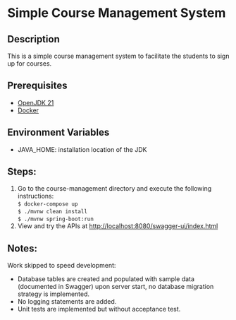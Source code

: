 # Simple Course Management System

## Description

This is a simple course management system to facilitate the students to
sign up for courses.

## Prerequisites

* [OpenJDK 21](https://openjdk.org/projects/jdk/21/)
* [Docker](https://www.docker.com/)

## Environment Variables

* JAVA_HOME: installation location of the JDK

## Steps:

1. Go to the course-management directory and execute the following instructions:\
   ```$ docker-compose up```\
   ```$ ./mvnw clean install```\
   ```$ ./mvnw spring-boot:run```
2. View and try the APIs at <http://localhost:8080/swagger-ui/index.html>

## Notes:

Work skipped to speed development:

* Database tables are created and populated with sample data (documented in Swagger) upon server start, no database
  migration strategy is implemented.
* No logging statements are added.
* Unit tests are implemented but without acceptance test. 
